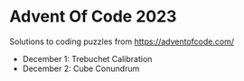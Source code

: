 # Advent Of Code 2023
Solutions to coding puzzles from https://adventofcode.com/

* December 1: Trebuchet Calibration
* December 2: Cube Conundrum
